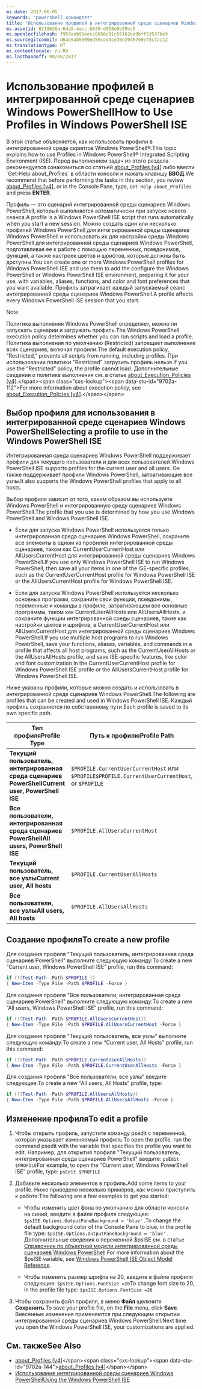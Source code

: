 ```yaml
---
ms.date: 2017-06-05
keywords: "powershell,командлет"
title: "Использование профилей в интегрированной среде сценариев Windows PowerShell"
ms.assetid: 0219626a-6da5-4acc-b630-d058e8b29cc6
ms.openlocfilehash: f959aeb91eecc8056c91c56162ea9bff53537be9
ms.sourcegitcommit: d6ab9ab5909ed59cce4ce30e29457e0e75c7ac12
ms.translationtype: HT
ms.contentlocale: ru-RU
ms.lasthandoff: 09/08/2017
---
```

# <a name="how-to-use-profiles-in-windows-powershell-ise"></a><span data-ttu-id="9702a-103">Использование профилей в интегрированной среде сценариев Windows PowerShell</span><span class="sxs-lookup"><span data-stu-id="9702a-103">How to Use Profiles in Windows PowerShell ISE</span></span>
<span data-ttu-id="9702a-104">В этой статье объясняется, как использовать профили в интегрированной среде скриптов Windows PowerShell®.</span><span class="sxs-lookup"><span data-stu-id="9702a-104">This topic explains how to use Profiles in Windows PowerShell® Integrated Scripting Environment (ISE).</span></span> <span data-ttu-id="9702a-105">Перед выполнением задач из этого раздела рекомендуется ознакомиться со статьей [about_Profiles [v4]](https://technet.microsoft.com/library/e1d9e30a-70cc-4f36-949f-fc7cd96b4054(v=wps.630)) либо ввести `Get-Help about_Profiles` в области консоли и нажать клавишу **ВВОД**.</span><span class="sxs-lookup"><span data-stu-id="9702a-105">We recommend that before performing the tasks in this section, you review [about_Profiles [v4]](https://technet.microsoft.com/library/e1d9e30a-70cc-4f36-949f-fc7cd96b4054(v=wps.630)), or in the Console Pane, type, `Get-Help about_Profiles` and press **ENTER**.</span></span>

<span data-ttu-id="9702a-106">Профиль — это сценарий интегрированной среды сценариев Windows PowerShell, который выполняется автоматически при запуске нового сеанса.</span><span class="sxs-lookup"><span data-stu-id="9702a-106">A profile is a Windows PowerShell ISE script that runs automatically when you start a new session.</span></span>  <span data-ttu-id="9702a-107">Можно создать один или несколько профилей Windows PowerShell для интегрированной среды сценариев Windows PowerShell и использовать их для настройки среды Windows PowerShell для интегрированной среды сценариев Windows PowerShell, подготавливая ее к работе с помощью переменных, псевдонимов, функций, а также настроек цветов и шрифтов, которые должны быть доступны.</span><span class="sxs-lookup"><span data-stu-id="9702a-107">You can create one or more Windows PowerShell profiles for Windows PowerShell ISE and use them to add the configure the Windows PowerShell or Windows PowerShell ISE environment, preparing it for your use, with variables, aliases, functions, and color and font preferences that you want available.</span></span> <span data-ttu-id="9702a-108">Профиль затрагивает каждый запускаемый сеанс интегрированной среды сценариев Windows PowerShell.</span><span class="sxs-lookup"><span data-stu-id="9702a-108">A profile affects every Windows PowerShell ISE session that you start.</span></span>

> [!NOTE]
> <span data-ttu-id="9702a-109">Политика выполнения Windows PowerShell определяет, можно ли запускать сценарии и загружать профиль.</span><span class="sxs-lookup"><span data-stu-id="9702a-109">The Windows PowerShell execution policy determines whether you can run scripts and load a profile.</span></span> <span data-ttu-id="9702a-110">Политика выполнения по умолчанию (Restricted) запрещает выполнение всех сценариев, включая профили.</span><span class="sxs-lookup"><span data-stu-id="9702a-110">The default execution policy, “Restricted,” prevents all scripts from running, including profiles.</span></span> <span data-ttu-id="9702a-111">При использовании политики "Restricted" загрузить профиль нельзя.</span><span class="sxs-lookup"><span data-stu-id="9702a-111">If you use the “Restricted” policy, the profile cannot load.</span></span> <span data-ttu-id="9702a-112">Дополнительные сведения о политике выполнения см. в статье [about_Execution_Policies [v4]](https://technet.microsoft.com/library/347708dc-1515-4d74-978b-8334603472e6(v=wps.630)).</span><span class="sxs-lookup"><span data-stu-id="9702a-112">For more information about execution policy, see [about_Execution_Policies [v4]](https://technet.microsoft.com/library/347708dc-1515-4d74-978b-8334603472e6(v=wps.630)).</span></span>

## <a name="selecting-a-profile-to-use-in-the-windows-powershell-ise"></a><span data-ttu-id="9702a-113">Выбор профиля для использования в интегрированной среде сценариев Windows PowerShell</span><span class="sxs-lookup"><span data-stu-id="9702a-113">Selecting a profile to use in the Windows PowerShell ISE</span></span>
<span data-ttu-id="9702a-114">Интегрированная среда сценариев Windows PowerShell поддерживает профили для текущего пользователя и для всех пользователей.</span><span class="sxs-lookup"><span data-stu-id="9702a-114">Windows PowerShell ISE supports profiles for the current user and all users.</span></span> <span data-ttu-id="9702a-115">Он также поддерживает профили Windows PowerShell, затрагивающие все узлы.</span><span class="sxs-lookup"><span data-stu-id="9702a-115">It also supports the Windows PowerShell profiles that apply to all hosts.</span></span>

<span data-ttu-id="9702a-116">Выбор профиля зависит от того, каким образом вы используете Windows PowerShell и интегрированную среду сценариев Windows PowerShell.</span><span class="sxs-lookup"><span data-stu-id="9702a-116">The profile that you use is determined by how you use Windows PowerShell and Windows PowerShell ISE.</span></span>

- <span data-ttu-id="9702a-117">Если для запуска Windows PowerShell используется только интегрированная среда сценариев Windows PowerShell, сохраните все элементы в одном из профилей интегрированной среды сценариев, таком как CurrentUserCurrentHost или AllUsersCurrentHost для интегрированной среды сценариев Windows PowerShell.</span><span class="sxs-lookup"><span data-stu-id="9702a-117">If you use only Windows PowerShell ISE to run Windows PowerShell, then save all your items in one of the ISE-specific profiles, such as the CurrentUserCurrentHost profile for Windows PowerShell ISE or the AllUsersCurrentHost profile for Windows PowerShell ISE.</span></span>

- <span data-ttu-id="9702a-118">Если для запуска Windows PowerShell используется несколько основных программ, сохраните свои функции, псевдонимы, переменные и команды в профиле, затрагивающем все основные программы, таком как CurrentUserAllHosts или AllUsersAllHosts, и сохраните функции интегрированной среды сценариев, такие как настройки цветов и шрифтов, в CurrentUserCurrentHost или AllUsersCurrentHost для интегрированной среды сценариев Windows PowerShell.</span><span class="sxs-lookup"><span data-stu-id="9702a-118">If you use multiple host programs to run Windows PowerShell, save your functions, aliases, variables, and commands in a profile that affects all host programs, such as the CurrentUserAllHosts or the AllUsersAllHosts profile, and save ISE-specific features, like color and font customization in the CurrentUserCurrentHost profile for Windows PowerShell ISE profile or the AllUsersCurrentHost profile for Windows PowerShell ISE.</span></span>

<span data-ttu-id="9702a-119">Ниже указаны профили, которые можно создать и использовать в интегрированной среде сценариев Windows PowerShell.</span><span class="sxs-lookup"><span data-stu-id="9702a-119">The following are profiles that can be created and used in Windows PowerShell ISE.</span></span> <span data-ttu-id="9702a-120">Каждый профиль сохраняется по собственному пути.</span><span class="sxs-lookup"><span data-stu-id="9702a-120">Each profile is saved to its own specific path.</span></span>

| <span data-ttu-id="9702a-121">Тип профиля</span><span class="sxs-lookup"><span data-stu-id="9702a-121">Profile Type</span></span> | <span data-ttu-id="9702a-122">Путь к профилю</span><span class="sxs-lookup"><span data-stu-id="9702a-122">Profile Path</span></span> |
| --- | --- |
| <span data-ttu-id="9702a-123">**Текущий пользователь, интегрированная среда сценариев PowerShell**</span><span class="sxs-lookup"><span data-stu-id="9702a-123">**Current user, PowerShell ISE**</span></span>| <span data-ttu-id="9702a-124">`$PROFILE.CurrentUserCurrentHost` или `$PROFILE`</span><span class="sxs-lookup"><span data-stu-id="9702a-124">`$PROFILE.CurrentUserCurrentHost`, or `$PROFILE`</span></span> |
| <span data-ttu-id="9702a-125">**Все пользователи, интегрированная среда сценариев PowerShell**</span><span class="sxs-lookup"><span data-stu-id="9702a-125">**All users, PowerShell ISE**</span></span>| `$PROFILE.AllUsersCurrentHost` |
| <span data-ttu-id="9702a-126">**Текущий пользователь, все узлы**</span><span class="sxs-lookup"><span data-stu-id="9702a-126">**Current user, All hosts**</span></span>| `$PROFILE.CurrentUserAllHosts` |
| <span data-ttu-id="9702a-127">**Все пользователи, все узлы**</span><span class="sxs-lookup"><span data-stu-id="9702a-127">**All users, All hosts**</span></span> | `$PROFILE.AllUsersAllHosts` |

## <a name="to-create-a-new-profile"></a><span data-ttu-id="9702a-128">Создание профиля</span><span class="sxs-lookup"><span data-stu-id="9702a-128">To create a new profile</span></span>
<span data-ttu-id="9702a-129">Для создания профиля "Текущий пользователь, интегрированная среда сценариев PowerShell" выполните следующую команду:</span><span class="sxs-lookup"><span data-stu-id="9702a-129">To create a new “Current user, Windows PowerShell ISE” profile, run this command:</span></span>

```powershell
if (!(Test-Path -Path $PROFILE )) 
{ New-Item -Type File -Path $PROFILE -Force }
```

<span data-ttu-id="9702a-130">Для создания профиля "Все пользователи, интегрированная среда сценариев PowerShell" выполните следующую команду:</span><span class="sxs-lookup"><span data-stu-id="9702a-130">To create a new “All users, Windows PowerShell ISE” profile, run this command:</span></span>

```powershell
if (!(Test-Path -Path $PROFILE.AllUsersCurrentHost)) 
{ New-Item -Type File -Path $PROFILE.AllUsersCurrentHost -Force }
```

<span data-ttu-id="9702a-131">Для создания профиля "Текущий пользователь, все узлы" выполните следующую команду:</span><span class="sxs-lookup"><span data-stu-id="9702a-131">To create a new “Current user, All Hosts” profile, run this command:</span></span>

```powershell
if (!(Test-Path -Path $PROFILE.CurrentUserAllHosts)) 
{ New-Item -Type File -Path $PROFILE.CurrentUserAllHosts -Force }
```

<span data-ttu-id="9702a-132">Для создания профиля "Все пользователи, все узлы" введите следующее:</span><span class="sxs-lookup"><span data-stu-id="9702a-132">To create a new “All users, All Hosts” profile, type:</span></span>

```powershell
if (!(Test-Path -Path $PROFILE.AllUsersAllHosts)) 
{ New-Item -Type File -Path $PROFILE.AllUsersAllHosts -Force }
```

## <a name="to-edit-a-profile"></a><span data-ttu-id="9702a-133">Изменение профиля</span><span class="sxs-lookup"><span data-stu-id="9702a-133">To edit a profile</span></span>

1. <span data-ttu-id="9702a-134">Чтобы открыть профиль, запустите команду psedit с переменной, которая указывает изменяемый профиль.</span><span class="sxs-lookup"><span data-stu-id="9702a-134">To open the profile, run the command psedit with the variable that specifies the profile you want to edit.</span></span> <span data-ttu-id="9702a-135">Например, для открытия профиля "Текущий пользователь, интегрированная среда сценариев PowerShell" введите: `psEdit $PROFILE`</span><span class="sxs-lookup"><span data-stu-id="9702a-135">For example, to open the “Current user, Windows PowerShell ISE” profile, type: `psEdit $PROFILE`</span></span>

2. <span data-ttu-id="9702a-136">Добавьте несколько элементов в профиль.</span><span class="sxs-lookup"><span data-stu-id="9702a-136">Add some items to your profile.</span></span> <span data-ttu-id="9702a-137">Ниже приведено несколько примеров, как можно приступить к работе:</span><span class="sxs-lookup"><span data-stu-id="9702a-137">The following are a few examples to get you started:</span></span>

    -   <span data-ttu-id="9702a-138">Чтобы изменить цвет фона по умолчанию для области консоли на синий, введите в файле профиля следующее: `$psISE.Options.OutputPaneBackground = 'blue'` .</span><span class="sxs-lookup"><span data-stu-id="9702a-138">To change the default background color of the Console Pane to blue, in the profile file type: `$psISE.Options.OutputPaneBackground = 'blue'` .</span></span> <span data-ttu-id="9702a-139">Дополнительные сведения о переменной $psISE см. в статье [Справочник по объектной модели интегрированной среды сценариев Windows PowerShell](The-ISE-Object-Model-Hierarchy.md).</span><span class="sxs-lookup"><span data-stu-id="9702a-139">For more information about the $psISE variable, see [Windows PowerShell ISE Object Model Reference](The-ISE-Object-Model-Hierarchy.md).</span></span>

    -   <span data-ttu-id="9702a-140">Чтобы изменить размер шрифта на 20, введите в файле профиля следующее: `$psISE.Options.FontSize =20`</span><span class="sxs-lookup"><span data-stu-id="9702a-140">To change font size to 20, in the profile file type: `$psISE.Options.FontSize =20`</span></span>

3. <span data-ttu-id="9702a-141">Чтобы сохранить файл профиля, в меню **Файл** щелкните **Сохранить**.</span><span class="sxs-lookup"><span data-stu-id="9702a-141">To save your profile file, on the **File** menu, click **Save**.</span></span> <span data-ttu-id="9702a-142">Внесенные изменения применяются при следующем открытии интегрированной среды сценариев Windows PowerShell.</span><span class="sxs-lookup"><span data-stu-id="9702a-142">Next time you open the Windows PowerShell ISE, your customizations are applied.</span></span>

## <a name="see-also"></a><span data-ttu-id="9702a-143">См. также</span><span class="sxs-lookup"><span data-stu-id="9702a-143">See Also</span></span>
- <span data-ttu-id="9702a-144">[about_Profiles [v4]](https://technet.microsoft.com/library/e1d9e30a-70cc-4f36-949f-fc7cd96b4054(v=wps.630))</span><span class="sxs-lookup"><span data-stu-id="9702a-144">[about_Profiles [v4]](https://technet.microsoft.com/library/e1d9e30a-70cc-4f36-949f-fc7cd96b4054(v=wps.630))</span></span>
- [<span data-ttu-id="9702a-145">Использование интегрированной среды сценариев Windows PowerShell</span><span class="sxs-lookup"><span data-stu-id="9702a-145">Using the Windows PowerShell ISE</span></span>](Using-the-Windows-PowerShell-ISE.md)


